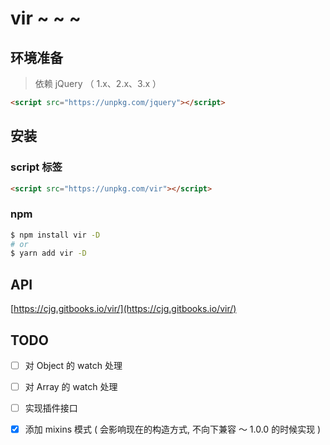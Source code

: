 # vir ~ ~ ~

## 环境准备

  >依赖 jQuery （ 1.x、2.x、3.x ）

  ```html
  <script src="https://unpkg.com/jquery"></script>
  ```

## 安装
### script 标签

  ```html
  <script src="https://unpkg.com/vir"></script>
  ```
### npm

  ```bash
  $ npm install vir -D
  # or
  $ yarn add vir -D
  ```

## API

[https://cjg.gitbooks.io/vir/](https://cjg.gitbooks.io/vir/)

## TODO

- [ ] 对 Object 的 watch 处理
- [ ] 对 Array 的 watch 处理
- [ ] 实现插件接口
- [x] 添加 mixins 模式 ( 会影响现在的构造方式, 不向下兼容 ～ 1.0.0 的时候实现 )


